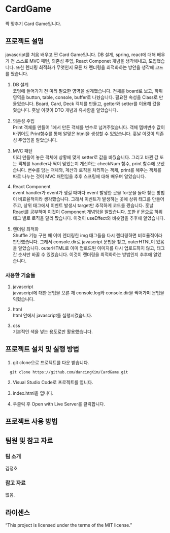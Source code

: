 # CardGame
짝 맞추기 Card Game입니다.

## 프로젝트 설명
javascript를 처음 배우고 짠 Card Game입니다.
DB 설계, spring, react에 대해 배우기 전
스스로 MVC 패턴, 의존성 주입, React Componet 개념을 생각해내고, 도입했습니다.
또한 렌더링 최적화가 무엇인지 모른 채 렌더링을 최적화하는 방안을 생각해 코드를 짰습니다.

1. DB 설계  
   코딩에 들어가기 전 미리 필요한 영역을 설계했습니다. 전체를 board로 보고, 하위 영역을 button, table, console, buffer로 나눴습니다.
   필요한 속성을 Class로 만들었습니다. Board, Card, Deck 객체를 만들고, getter와 setter를 이용해 값을 줬습니다. 훗날 이것이 DTO 개념과 유사함을 알았습니다.

2. 의존성 주입  
   Print 객체를 만들어 1에서 만든 객체를 변수로 넘겨주었습니다. 객체 멤버변수 값이 바뀌어도 Print함수를 통해 알맞은 html을 생성할 수 있었습니다. 훗날 이것이 의존성 주입임을 알았습니다.

3. MVC 패턴  
   미리 만들어 놓은 객체에 상황에 맞게 setter로 값을 바꿨습니다. 그리고 바뀐 값 또는 객체를 handler나 짝이 맞았는지 계산하는 checkNum 함수, print 함수에 보냈습니다.
   변수를 담는 객체와, 계산과 로직을 처리하는 객체, print를 해주는 객체를 따로 나누는 것이 MVC 패턴임을 추후 스프링에 대해 배우며 알았습니다.

4. React Component  
   event handler가 event가 생길 때마다 event 발생한 곳을 for문을 돌아 찾는 방법이 비효율적이라 생각했습니다. 그래서 이벤트가 발생하는 곳에 상위 태그를 만들어 주고, 상위 태그에서 이벤트 발생시 target만 추적하게 코드를 짰습니다.
   훗날 React를 공부하며 이것이 Component 개념임을 알았습니다. 또한 if 문으로 하위 태그 별로 로직을 달리 짰습니다. 이것이 useEffect와 비슷함을 추후에 알았습니다.

5. 렌더링 최적화  
   Shuffle 기능 구현 때 이미 렌더링한 img 태그들을 다시 렌더링하면 비효율적이라 판단했습니다. 그래서 console.dir로 javascript 문법을 찾고, outerHTNL이 있음을 알았습니다.
   outerHTML로 이미 업로드된 이미지를 다시 업로드하지 않고, 태그 간 순서만 바꿀 수 있었습니다. 이것이 렌더링을 최적화하는 방법인지 추후에 알았습니다.

### 사용한 기술들

1. javascript  
  javascript에 대한 문법을 모른 채 console.log와 console.dir을 찍어가며 문법을 익혔습니다.

2. html  
   html 안에서 javascript를 실행시켰습니다. 
   
3. css  
  기본적인 색을 넣는 용도로만 활용했습니다.  

## 프로젝트 설치 및 실행 방법

1. git clone으로 프로젝트를 다운 받습니다.

```
  git clone https://github.com/dancingKim/CardGame.git
```

2. Visual Studio Code로 프로젝트를 엽니다.

3. index.html을 엽니다.

4. 우클릭 후 Open with Live Server를 클릭합니다.

## 프로젝트 사용 방법

## 팀원 및 참고 자료
### 팀 소개
김정호

### 참고 자료
없음.

## 라이센스
“This project is licensed under the terms of the MIT license.”
